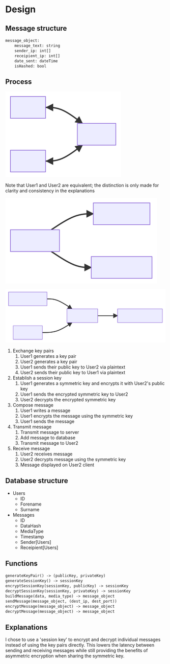 # Design

## Message structure

```
message_object:
    message_text: string
    sender_ip: int[]
    receipient_ip: int[]
    date_sent: dateTime
    isHashed: bool
```

## Process

![User1 and User2 communicating with a server](../assets/client-server.svg)

Note that User1 and User2 are equivalent; the distinction is only made for clarity and consistency in the explanations

![A function generates a public and a private key](../assets/key-pair.svg)

![A message and a session key are passed through a function to produce a hashed message](../assets/encrypt-message.svg)

1. Exchange key pairs
    1. User1 generates a key pair
    2. User2 generates a key pair
    3. User1 sends their public key to User2 via plaintext
    4. User2 sends their public key to User1 via plaintext
2. Establish a session key
    1. User1 generates a symmetric key and encrypts it with User2's public key
    2. User1 sends the encrypted symmetric key to User2
    3. User2 decrypts the encrypted symmetric key
3. Compose message
    1. User1 writes a message
    2. User1 encrypts the message using the symmetric key
    3. User1 sends the message
4. Transmit message
    1. Transmit message to server
    2. Add message to database
    3. Transmit message to User2
5. Receive message
    1. User2 receives message
    2. User2 decrypts message using the symmetric key
    2. Message displayed on User2 client

## Database structure

- Users
    - ID
    - Forename
    - Surname
- Messages
    - ID
    - DataHash
    - MediaType
    - Timestamp
    - Sender[Users]
    - Receipient[Users]

## Functions

```
generateKeyPair() -> (publicKey, privateKey)
generateSessionKey() -> sessionKey
encryptSessionKey(sessionKey, publicKey) -> sessionKey
decryptSessionKey(sessionKey, privateKey) -> sessionKey
buildMessage(data, media_type) -> message_object
sendMessage(message_object, (dest_ip, dest_port))
encryptMessage(message_object) -> message_object
decryptMessage(message_object) -> message_object
```

## Explanations

I chose to use a 'session key' to encrypt and decrypt individual messages instead of using the key pairs directly. This lowers the latency between sending and receiving messages while still providing the benefits of asymmetric encryption when sharing the symmetric key.
